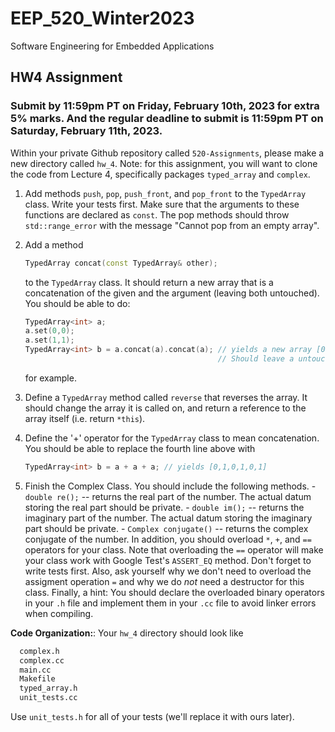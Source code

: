# EEP_520_Winter2023

Software Engineering for Embedded Applications

## HW4 Assignment

### Submit by 11:59pm PT on Friday, February 10th, 2023 for extra 5% marks. And the regular deadline to submit is 11:59pm PT on Saturday, February 11th, 2023.

Within your private Github repository called `520-Assignments`, please make a new directory called `hw_4`.
Note: for this assignment, you will want to clone the code from Lecture 4, specifically packages `typed_array` and `complex`.

1. Add methods `push`, `pop`, `push_front`, and `pop_front` to the `TypedArray` class. Write your tests first. Make sure that the arguments to these functions are declared as `const`. The pop methods should throw `std::range_error` with the message "Cannot pop from an empty array".
1. Add a method

   ```c++
   TypedArray concat(const TypedArray& other);
   ```

   to the `TypedArray` class. It should return a new array that is a concatenation of the given and the argument (leaving both untouched). You should be able to do:

   ```c++
   TypedArray<int> a;
   a.set(0,0);
   a.set(1,1);
   TypedArray<int> b = a.concat(a).concat(a); // yields a new array [0,1,0,1,0,1]
                                              // Should leave a untouched.
   ```

   for example.

1. Define a `TypedArray` method called `reverse` that reverses the array. It should change the array it is called on, and return a reference to the array itself (i.e. return `*this`).

1. Define the '+' operator for the `TypedArray` class to mean concatenation. You should be able to replace the fourth line above with

   ```c++
   TypedArray<int> b = a + a + a; // yields [0,1,0,1,0,1]
   ```

1. Finish the Complex Class. You should include the following methods. - `double re();` -- returns the real part of the number. The actual datum storing the real part should be private. - `double im();` -- returns the imaginary part of the number. The actual datum storing the imaginary part should be private. - `Complex conjugate()` -- returns the complex conjugate of the number.
   In addition, you should overload `*`, `+`, and `==` operators for your class. Note that overloading the `==` operator will make your class work with Google Test's `ASSERT_EQ` method. Don't forget to write tests first. Also, ask yourself why we don't need to overload the assigment operation `=` and why we do _not_ need a destructor for this class. Finally, a hint: You should declare the overloaded binary operators in your `.h` file and implement them in your `.cc` file to avoid linker errors when compiling.

**Code Organization:**: Your `hw_4` directory should look like

```bash
  complex.h
  complex.cc
  main.cc
  Makefile
  typed_array.h
  unit_tests.cc
```

Use `unit_tests.h` for all of your tests (we'll replace it with ours later).
